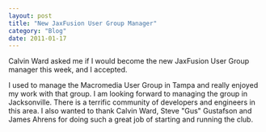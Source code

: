 ```yaml
---
layout: post
title: "New JaxFusion User Group Manager"
category: "Blog"
date: 2011-01-17
---
```



Calvin Ward asked me if I would become the new JaxFusion User Group manager this week, and I accepted.

I used to manage the Macromedia User Group in Tampa and really enjoyed my work with that group. I am looking forward to managing the group in Jacksonville. There is a terrific community of developers and engineers in this area. I also wanted to thank Calvin Ward, Steve "Gus" Gustafson and James Ahrens for doing such a great job of starting and running the club.